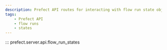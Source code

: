 ```yaml
---
description: Prefect API routes for interacting with flow run state objects.
tags:
    - Prefect API
    - flow runs
    - states
---
```


::: prefect.server.api.flow_run_states